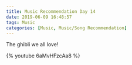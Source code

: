 ```yaml
---
title: Music Recommendation Day 14
date: 2019-06-09 16:48:57
tags: Music
categories: [Music, Music/Song Recommendation]
---
```


The ghibli we all love!

{% youtube 6aMvHFzcAa8 %}
